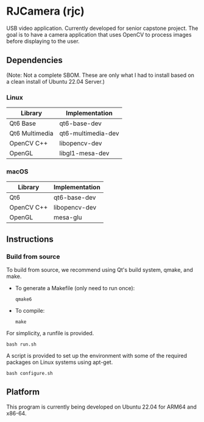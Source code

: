 # RJCamera (rjc)
USB video application. Currently developed for senior capstone project. The goal is to have a camera application that uses OpenCV to process images before displaying to the user.

## Dependencies
(Note: Not a complete SBOM. These are only what I had to install based on a clean install of Ubuntu 22.04 Server.)

### Linux
| Library        | Implementation     |
| -------------- | ------------------ |
| Qt6 Base       | qt6-base-dev       |
| Qt6 Multimedia | qt6-multimedia-dev |
| OpenCV C++     | libopencv-dev      |
| OpenGL         | libgl1-mesa-dev    |

### macOS
| Library     | Implementation     |
| ----------- | ------------------ |
| Qt6         | qt6-base-dev       |
| OpenCV C++  | libopencv-dev      |
| OpenGL      | mesa-glu           |

## Instructions
### Build from source
To build from source, we recommend using Qt's build system, qmake, and make.
* To generate a Makefile (only need to run once):
  ```
  qmake6
  ```
* To compile:
  ```
  make
  ```

For simplicity, a runfile is provided.
```
bash run.sh
```

A script is provided to set up the environment with some of the required packages on Linux systems using apt-get.
```
bash configure.sh
```

## Platform
This program is currently being developed on Ubuntu 22.04 for ARM64 and x86-64.
